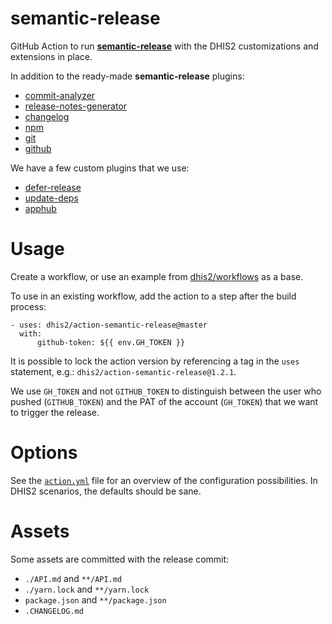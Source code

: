 # semantic-release

GitHub Action to run
[**semantic-release**](https://github.com/semantic-release/semantic-release/) with
the DHIS2 customizations and extensions in place.

In addition to the ready-made **semantic-release** plugins:

-   [commit-analyzer](https://github.com/semantic-release/commit-analyzer)
-   [release-notes-generator](https://github.com/semantic-release/release-notes-generator)
-   [changelog](https://github.com/semantic-release/changelog)
-   [npm](https://github.com/semantic-release/npm)
-   [git](https://github.com/semantic-release/git)
-   [github](https://github.com/semantic-release/github)

We have a few custom plugins that we use:

-   [defer-release](custom/semantic-release-defer-release.js)
-   [update-deps](custom/semantic-release-update-deps.js)
-   [apphub](custom/semantic-release-apphub.js)

# Usage

Create a workflow, or use an example from
[dhis2/workflows](https://github.com/dhis2/workflows) as a base.

To use in an existing workflow, add the action to a step after the build
process:

```
- uses: dhis2/action-semantic-release@master
  with:
      github-token: ${{ env.GH_TOKEN }}
```

It is possible to lock the action version by referencing a tag in the
`uses` statement, e.g.: `dhis2/action-semantic-release@1.2.1`.

We use `GH_TOKEN` and not `GITHUB_TOKEN` to distinguish between the user
who pushed (`GITHUB_TOKEN`) and the PAT of the account (`GH_TOKEN`) that
we want to trigger the release.

# Options

See the [`action.yml`](action.yml) file for an overview of the
configuration possibilities. In DHIS2 scenarios, the defaults should be
sane.

# Assets

Some assets are committed with the release commit:

-   `./API.md` and `**/API.md`
-   `./yarn.lock` and `**/yarn.lock`
-   `package.json` and `**/package.json`
-   `.CHANGELOG.md`
